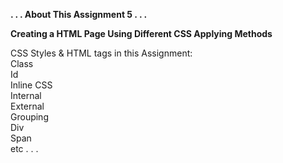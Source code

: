 <b> . . . About This Assignment 5 . . . </b> <br>

<b>Creating a HTML Page Using Different CSS Applying Methods</b> <br>

CSS Styles & HTML tags in this Assignment: <br>
Class  <br>
Id <br>
Inline CSS <br>
Internal<br>
External <br>
Grouping <br>
Div  <br>
Span <br>
etc . . .